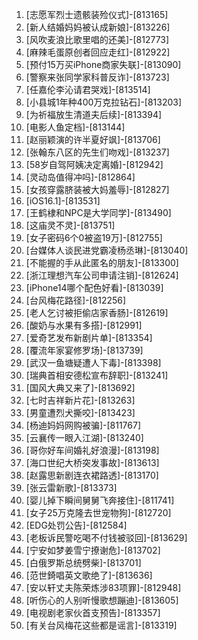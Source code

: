 
1. [志愿军烈士遗骸装殓仪式]-[813165]
1. [新人结婚妈妈被认成新娘]-[813226]
1. [风吹麦浪比歌里唱的还美]-[812773]
1. [麻辣毛蛋原创者回应走红]-[812922]
1. [预付15万买iPhone商家失联]-[813090]
1. [警察来张同学家科普反诈]-[813723]
1. [任嘉伦李沁请君哭戏]-[813514]
1. [小县城1年种400万克拉钻石]-[813203]
1. [为祈福放生清道夫后续]-[813394]
1. [电影人鱼定档]-[813144]
1. [赵丽颖演的许半夏好飒]-[813706]
1. [张翰东八区的先生们吻戏]-[813237]
1. [58岁自驾阿姨决定离婚]-[812942]
1. [灵动岛值得冲吗]-[812864]
1. [女孩穿露脐装被大妈羞辱]-[812827]
1. [iOS16.1]-[813531]
1. [王鹤棣和NPC是大学同学]-[813490]
1. [这庙灵不灵]-[813751]
1. [女子密码6个0被盗19万]-[812755]
1. [台媒体人谈民进党霸凌杨丞琳]-[813040]
1. [不能握的手从此匿名的朋友]-[813300]
1. [浙江理想汽车公司申请注销]-[812624]
1. [iPhone14哪个配色好看]-[813039]
1. [台风梅花路径]-[812256]
1. [老人乞讨被拒偷店家香肠]-[812619]
1. [酸奶与水果有多搭]-[812991]
1. [爱奇艺发布新剧片单]-[813354]
1. [覆流年家宴修罗场]-[813739]
1. [武汉一鱼塘疑遭人下毒]-[813398]
1. [瑞典首相安德松宣布辞职]-[813241]
1. [国风大典又来了]-[813692]
1. [七时吉祥新片花]-[813263]
1. [男童遭烈犬撕咬]-[813423]
1. [杨迪妈妈网购被骗]-[811767]
1. [云襄传一眼入江湖]-[813240]
1. [哥你好车间婚礼好浪漫]-[813198]
1. [海口世纪大桥突发事故]-[813613]
1. [赵露思新剧连衣裙路透]-[813170]
1. [张云雷新歌]-[813373]
1. [婴儿掉下瞬间舅舅飞奔接住]-[811741]
1. [女子25万克隆去世宠物狗]-[812720]
1. [EDG处罚公告]-[812584]
1. [老板诉民警吃喝不付钱被驳回]-[813629]
1. [宁安如梦姜雪宁撩谢危]-[813702]
1. [白俄罗斯总统劈柴]-[813701]
1. [范世錡唱英文歌绝了]-[813636]
1. [安以轩丈夫陈荣炼涉83项罪]-[812948]
1. [听伤心的人别听慢歌想蹦迪]-[813605]
1. [电视剧老家伙首支预告]-[813357]
1. [有关台风梅花这些都是谣言]-[813319]